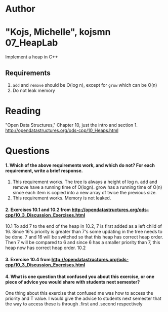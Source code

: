 Author
==========
"Kojs, Michelle", kojsmn
07_HeapLab
==============

Implement a heap in C++

Requirements
------------

1. `add` and `remove` should be O(log n), except for `grow` which can be O(n)
2. Do not leak memory

Reading
=======
"Open Data Structures," Chapter 10, just the intro and section 1. http://opendatastructures.org/ods-cpp/10_Heaps.html

Questions
=========

#### 1. Which of the above requirements work, and which do not? For each requirement, write a brief response.

1. This requirement works. The tree is always a height of log n. add and remove have a running time of O(logn). grow has a running time of O(n) since each item is copied into a new array of twice the previous size.
2. This requirement works. Memory is not leaked.

#### 2. Exercises 10.1 and 10.2 from http://opendatastructures.org/ods-cpp/10_3_Discussion_Exercises.html
10.1
	To add 7 to the end of the heap in 10.2, 7 is first added as a left child of 16. Since 16's priority is greater than 7's some updating in the tree needs to be done. 7 and 16 will be switched so that this heap has correct heap order. Then 7 will be compared to 6 and since 6 has a smaller priority than 7, this heap now has correct heap order.
10.2
	

#### 3. Exercise 10.4 from http://opendatastructures.org/ods-cpp/10_3_Discussion_Exercises.html

#### 4. What is one question that confused you about this exercise, or one piece of advice you would share with students next semester?
One thing about this exercise that confused me was how to access the priority and T value. I would give the advice to students next semester that the way to access these is through .first and .second respectively